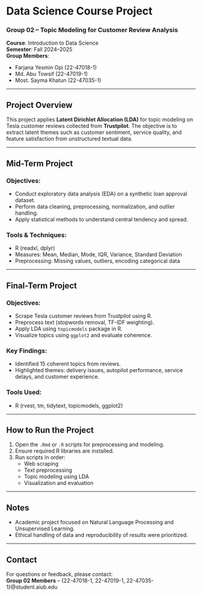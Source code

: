 
# Data Science Course Project  
### Group 02 – Topic Modeling for Customer Review Analysis  
**Course**: Introduction to Data Science  
**Semester**: Fall 2024–2025  
**Group Members**:
- Farjana Yesmin Opi (22-47018-1)
- Md. Abu Towsif (22-47019-1)    
- Most. Sayma Khatun (22-47035-1)  

---

## Project Overview

This project applies **Latent Dirichlet Allocation (LDA)** for topic modeling on Tesla customer reviews collected from **Trustpilot**. The objective is to extract latent themes such as customer sentiment, service quality, and feature satisfaction from unstructured textual data.

---

## Mid-Term Project 
### Objectives:
- Conduct exploratory data analysis (EDA) on a synthetic loan approval dataset.
- Perform data cleaning, preprocessing, normalization, and outlier handling.
- Apply statistical methods to understand central tendency and spread.

### Tools & Techniques:
- R (readxl, dplyr)
- Measures: Mean, Median, Mode, IQR, Variance, Standard Deviation
- Preprocessing: Missing values, outliers, encoding categorical data

---

## Final-Term Project 

### Objectives:
- Scrape Tesla customer reviews from Trustpilot using R.
- Preprocess text (stopwords removal, TF-IDF weighting).
- Apply LDA using `topicmodels` package in R.
- Visualize topics using `ggplot2` and evaluate coherence.

### Key Findings:
- Identified 15 coherent topics from reviews.
- Highlighted themes: delivery issues, autopilot performance, service delays, and customer experience.

### Tools Used:
- R (rvest, tm, tidytext, topicmodels, ggplot2)

---

## How to Run the Project

1. Open the `.Rmd` or `.R` scripts for preprocessing and modeling.
2. Ensure required R libraries are installed.
3. Run scripts in order:
   - Web scraping
   - Text preprocessing
   - Topic modeling using LDA
   - Visualization and evaluation

---

## Notes
- Academic project focused on Natural Language Processing and Unsupervised Learning.
- Ethical handling of data and reproducibility of results were prioritized.

---

## Contact

For questions or feedback, please contact:  
**Group 02 Members** – {22-47018-1, 22-47019-1, 22-47035-1}@student.aiub.edu

